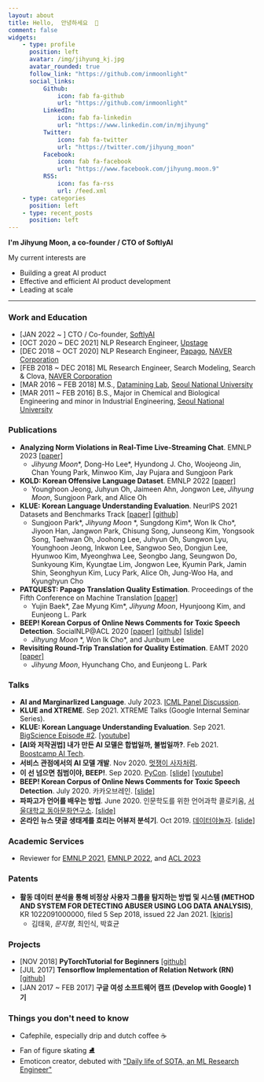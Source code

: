 ```yaml
---
layout: about
title: Hello,  안녕하세요  👋
comment: false
widgets:
    - type: profile
      position: left
      avatar: /img/jihyung_kj.jpg
      avatar_rounded: true
      follow_link: "https://github.com/inmoonlight"
      social_links:
          Github:
              icon: fab fa-github
              url: "https://github.com/inmoonlight"
          LinkedIn:
              icon: fab fa-linkedin
              url: "https://www.linkedin.com/in/mjihyung"
          Twitter:
              icon: fab fa-twitter
              url: "https://twitter.com/jihyung_moon"
          Facebook:
              icon: fab fa-facebook
              url: "https://www.facebook.com/jihyung.moon.9"
          RSS:
              icon: fas fa-rss
              url: /feed.xml
    - type: categories
      position: left
    - type: recent_posts
      position: left
---
```


**I'm Jihyung Moon, a co-founder / CTO of SoftlyAI**

My current interests are

-   Building a great AI product
-   Effective and efficient AI product development
-   Leading at scale

---

### Work and Education

-   [JAN 2022 ~ ] CTO / Co-founder, [SoftlyAI](https://softly.ai/)
-   [OCT 2020 ~ DEC 2021] NLP Research Engineer, [Upstage](https://upstage.ai/)
-   [DEC 2018 ~ OCT 2020] NLP Research Engineer, [Papago](https://papago.naver.com/), [NAVER Corporation](https://www.navercorp.com/en/index.nhn)
-   [FEB 2018 ~ DEC 2018] ML Research Engineer, Search Modeling, Search & Clova, [NAVER Corporation](https://www.navercorp.com/en/index.nhn)
-   [MAR 2016 ~ FEB 2018] M.S., [Datamining Lab](http://dm.snu.ac.kr/ko/), [Seoul National University](http://www.snu.ac.kr/index.html)
-   [MAR 2011 ~ FEB 2016] B.S., Major in Chemical and Biological Engineering and minor in Industrial Engineering, [Seoul National University](http://www.snu.ac.kr/index.html)

### Publications

-   **Analyzing Norm Violations in Real-Time Live-Streaming Chat**. EMNLP 2023 [[paper]](https://arxiv.org/abs/2305.10731)
    -   _Jihyung Moon_\*, Dong-Ho Lee\*, Hyundong J. Cho, Woojeong Jin, Chan Young Park, Minwoo Kim, Jay Pujara and Sungjoon Park
-   **KOLD: Korean Offensive Language Dataset**. EMNLP 2022 [[paper]](https://arxiv.org/abs/2205.11315)
    -   Younghoon Jeong, Juhyun Oh, Jaimeen Ahn, Jongwon Lee, _Jihyung Moon_, Sungjoon Park, and Alice Oh
-   **KLUE: Korean Language Understanding Evaluation**. NeurIPS 2021 Datasets and Benchmarks Track [[paper]](https://arxiv.org/abs/2105.09680) [[github]](https://github.com/KLUE-benchmark/KLUE)
    -   Sungjoon Park\*, _Jihyung Moon_ \*, Sungdong Kim\*, Won Ik Cho\*, Jiyoon Han, Jangwon Park, Chisung Song, Junseong Kim, Yongsook Song, Taehwan Oh, Joohong Lee, Juhyun Oh, Sungwon Lyu, Younghoon Jeong, Inkwon Lee, Sangwoo Seo, Dongjun Lee, Hyunwoo Kim, Myeonghwa Lee, Seongbo Jang, Seungwon Do, Sunkyoung Kim, Kyungtae Lim, Jongwon Lee, Kyumin Park, Jamin Shin, Seonghyun Kim, Lucy Park, Alice Oh, Jung-Woo Ha, and Kyunghyun Cho
-   **PATQUEST: Papago Translation Quality Estimation**. Proceedings of the Fifth Conference on Machine Translation [[paper]](http://www.statmt.org/wmt20/quality-estimation-task.html)
    -   Yujin Baek\*, Zae Myung Kim\*, _Jihyung Moon_, Hyunjoong Kim, and Eunjeong L. Park
-   **BEEP! Korean Corpus of Online News Comments for Toxic Speech Detection**. SocialNLP@ACL 2020 [[paper]](https://arxiv.org/abs/2005.12503) [[github]](https://github.com/kocohub/korean-hate-speech) [[slide]](https://www.slideshare.net/JiHyungMoon1/aclsocialnlp2020beepkoreancorpusofonlinenewscommentsfortoxicspeechdetection)
    -   _Jihyung Moon_ \*, Won Ik Cho\*, and Junbum Lee
-   **Revisiting Round-Trip Translation for Quality Estimation**. EAMT 2020 [[paper]](https://arxiv.org/abs/2004.13937)
    -   _Jihyung Moon_, Hyunchang Cho, and Eunjeong L. Park

### Talks

-   **AI and Marginarlized Language**. July 2023. [ICML Panel Discussion](https://icml.cc/virtual/2023/index.html).
-   **KLUE and XTREME**. Sep 2021. XTREME Talks (Google Internal Seminar Series).
-   **KLUE: Korean Language Understanding Evaluation**. Sep 2021. [BigScience Episode #2](https://bigscience.huggingface.co/). [[youtube]](https://www.youtube.com/watch?v=w4DYkRHceqc)
-   **[AI와 저작권법] 내가 만든 AI 모델은 합법일까, 불법일까?**. Feb 2021. [Boostcamp AI Tech](https://boostcamp.connect.or.kr/program_ai.html).
-   **서비스 관점에서의 AI 모델 개발**. Nov 2020. [멋쟁이 사자처럼](https://likelion.net/).
-   **이 선 넘으면 침범이야, BEEP!**. Sep 2020. [PyCon](https://www.pycon.kr/2020). [[slide]](https://www.slideshare.net/JiHyungMoon1/pyconkr2020-beep-238646571) [[youtube]](https://www.youtube.com/watch?v=P0fyKb3U9yo)
-   **BEEP! Korean Corpus of Online News Comments for Toxic Speech Detection**. July 2020. 카카오브레인. [[slide]](https://www.slideshare.net/JiHyungMoon1/kakaobrainbeep)
-   **파파고가 언어를 배우는 방법**. June 2020. 인문학도를 위한 언어과학 콜로키움, [서울대학교 동아문화연구소](https://humanities.snu.ac.kr/research/Institute-of-Humanities?seqidx=2). [[slide]](https://www.slideshare.net/secret/GPoMGZ0Nxc47ib)
-   **온라인 뉴스 댓글 생태계를 흐리는 어뷰저 분석기**. Oct 2019. [데이터야놀자](https://datayanolja.github.io/2019-datayanolja/index.html). [[slide]](https://www.slideshare.net/JiHyungMoon1/ko-en-online-news-comments-analysis-revealing-public-opinion-manipulators-and-possible-solutions-185118255?fbclid=IwAR2DucpXrxyythuGyf5rZkDBy8yAFZ0HF_UhE3_nu6haxwGEVvAmycg1BnI)

### Academic Services

-   Reviewer for [EMNLP 2021](https://2021.emnlp.org/), [EMNLP 2022](https://2022.emnlp.org/), and [ACL 2023](https://2023.aclweb.org/)

### Patents

-   **활동 데이터 분석을 통해 비정상 사용자 그룹을 탐지하는 방법 및 시스템 (METHOD AND SYSTEM FOR DETECTING ABUSER USING LOG DATA ANALYSIS)**, KR 1022091000000, filed 5 Sep 2018, issued 22 Jan 2021. [[kipris]](https://doi.org/10.8080/1020180105710)
    -   김태욱, _문지형_, 최인식, 박효균

### Projects

-   [NOV 2018] **PyTorchTutorial for Beginners** [[github]](https://github.com/inmoonlight/PyTorchTutorial)
-   [JUL 2017] **Tensorflow Implementation of Relation Network (RN)** [[github]](https://github.com/inmoonlight/Relation-Network)
-   [JAN 2017 ~ FEB 2017] **구글 여성 소프트웨어 캠프 (Develop with Google) 1기**

### Things you don't need to know

-   Cafephile, especially drip and dutch coffee ☕️
-   Fan of figure skating ⛸
-   Emoticon creator, debuted with ["Daily life of SOTA, an ML Research Engineer"](https://store.line.me/stickershop/product/10567421?fbclid=IwAR3Swy-hOxHO_7vWgsxY7Iu8lEebbLKH74BHVXsPdR1c7NI-lqsvkTB0UW4)
